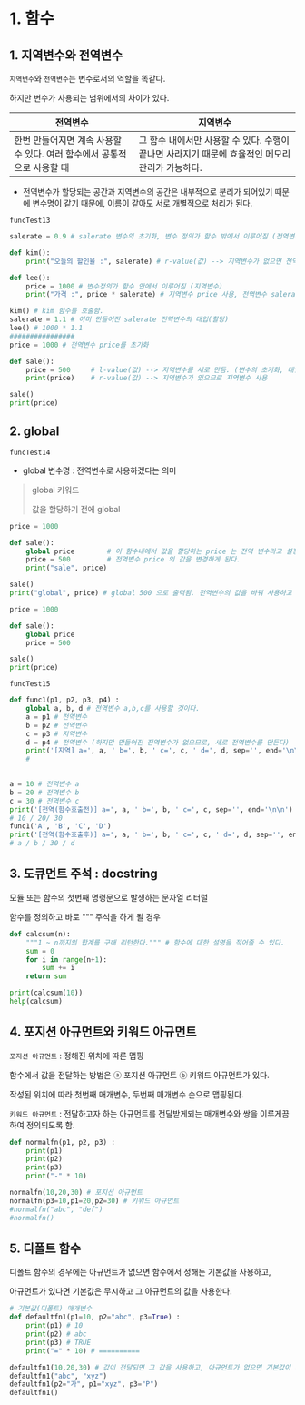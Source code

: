 # 1. 함수

## 1. 지역변수와 전역변수

`지역변수`와 `전역변수`는 변수로서의 역할을 똑같다.

하지만 변수가 사용되는 범위에서의 차이가 있다.

| 전역변수                                                     | 지역변수                                                     |
| ------------------------------------------------------------ | ------------------------------------------------------------ |
| 한번 만들어지면 계속 사용할 수 있다.  여러 함수에서 공통적으로 사용할 때 | 그 함수 내에서만 사용할 수 있다. 수행이 끝나면 사라지기 때문에 효율적인 메모리 관리가 가능하다. |

* 전역변수가 할당되는 공간과 지역변수의 공간은 내부적으로 분리가 되어있기 때문에 변수명이 같기 때문에, 이름이 같아도 서로 개별적으로 처리가 된다. 



`funcTest13`

```python
salerate = 0.9 # salerate 변수의 초기화, 변수 정의가 함수 밖에서 이루어짐 (전역변수)

def kim():
    print("오늘의 할인율 :", salerate) # r-value(값) --> 지역변수가 없으면 전역변수를 찾아서 사용

def lee():
    price = 1000 # 변수정의가 함수 안에서 이루어짐 (지역변수)
    print("가격 :", price * salerate) # 지역변수 price 사용, 전역변수 salerate 사용

kim() # kim 함수를 호출함.
salerate = 1.1 # 이미 만들어진 salerate 전역변수의 대입(할당)
lee() # 1000 * 1.1 
################
price = 1000 # 전역변수 price를 초기화

def sale():
    price = 500     # l-value(값) --> 지역변수를 새로 만듬. (변수의 초기화, 대입)
    print(price)    # r-value(값) --> 지역변수가 있으므로 지역변수 사용

sale()
print(price)
```





## 2. global

`funcTest14` 

* global 변수명 : 전역변수로 사용하겠다는 의미

> global 키워드 
>
> 값을 할당하기 전에 global  

```python
price = 1000

def sale():
    global price        # 이 함수내에서 값을 할당하는 price 는 전역 변수라고 설정하는 결과가 된다.
    price = 500         # 전역변수 price 의 값을 변경하게 된다.
    print("sale", price)

sale()
print("global", price) # global 500 으로 출력됨. 전역변수의 값을 바꿔 사용하고 싶을 때.

price = 1000

def sale():
    global price
    price = 500

sale()
print(price)

```



`funcTest15`

```python
def func1(p1, p2, p3, p4) :
    global a, b, d # 전역변수 a,b,c를 사용할 것이다.
    a = p1 # 전역변수
    b = p2 # 전역변수
    c = p3 # 지역변수
    d = p4 # 전역변수 (하지만 만들어진 전역변수가 없으므로, 새로 전역변수를 만든다)
    print('[지역] a=', a, ' b=', b, ' c=', c, ' d=', d, sep='', end='\n\n')
    # 

    
a = 10 # 전역변수 a
b = 20 # 전역변수 b
c = 30 # 전역변수 c
print('[전역(함수호출전)] a=', a, ' b=', b, ' c=', c, sep='', end='\n\n')
# 10 / 20/ 30
func1('A', 'B', 'C', 'D')
print('[전역(함수호출후)] a=', a, ' b=', b, ' c=', c, ' d=', d, sep='', end='\n\n')
# a / b / 30 / d
```





## 3. 도큐먼트 주석 : docstring 

모듈 또는 함수의 첫번째 명령문으로 발생하는 문자열 리터럴 



함수를 정의하고 바로 """ 주석을 하게 될 경우 

```python
def calcsum(n):
    """1 ~ n까지의 합계를 구해 리턴한다.""" # 함수에 대한 설명을 적어줄 수 있다. 
    sum = 0
    for i in range(n+1):
        sum += i
    return sum

print(calcsum(10))
help(calcsum)
```





## 4. 포지션 아규먼트와 키워드 아규먼트

`포지션 아규먼트` : 정해진 위치에 따른 맵핑

함수에서 값을 전달하는 방법은 ⓐ 포지션 아규먼트 ⓑ 키워드 아규먼트가 있다.

작성된 위치에 따라 첫번째 매개변수, 두번째 매개변수 순으로 맵핑된다. 



`키워드 아규먼트` : 전달하고자 하는 아규먼트를 전달받게되는 매개변수와 쌍을 이루게끔 하여 정의되도록 함. 



```python
def normalfn(p1, p2, p3) :
    print(p1)
    print(p2)
    print(p3)
    print("-" * 10)

normalfn(10,20,30) # 포지션 아규먼트
normalfn(p3=10,p1=20,p2=30) # 키워드 아규먼트
#normalfn("abc", "def")
#normalfn()
```





## 5. 디폴트 함수

디폴트 함수의 경우에는 아규먼트가 없으면 함수에서 정해둔 기본값을 사용하고,

아규먼트가 있다면 기본값은 무시하고 그 아규먼트의 값을 사용한다.

```python
# 기본값(디폴트) 매개변수
def defaultfn1(p1=10, p2="abc", p3=True) :
    print(p1) # 10
    print(p2) # abc
    print(p3) # TRUE
    print("=" * 10) # ==========

defaultfn1(10,20,30) # 값이 전달되면 그 값을 사용하고, 아규먼트가 없으면 기본값이 사용
defaultfn1("abc", "xyz")
defaultfn1(p2="가", p1="xyz", p3="P")
defaultfn1()
```

